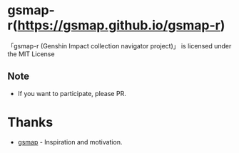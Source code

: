 # gsmap-r(https://gsmap.github.io/gsmap-r)

「gsmap-r (Genshin Impact collection navigator project)」 is licensed under the MIT License

## Note
- If you want to participate, please PR.

# Thanks
- [gsmap](https://yuanshen.site) - Inspiration and motivation.
